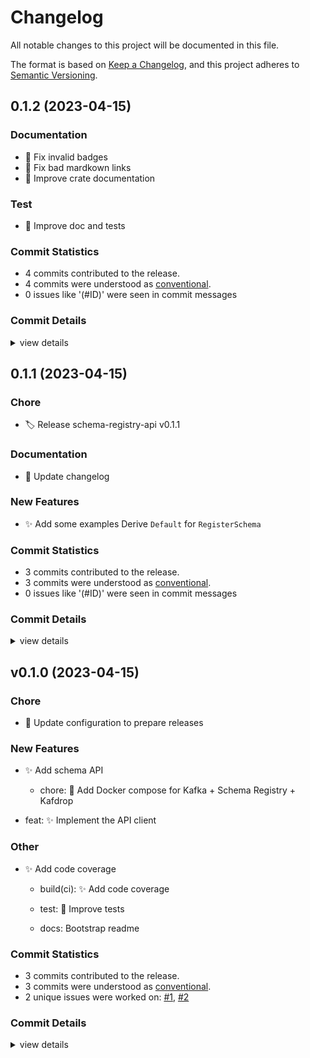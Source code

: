 # Changelog

All notable changes to this project will be documented in this file.

The format is based on [Keep a Changelog](https://keepachangelog.com/en/1.0.0/),
and this project adheres to [Semantic Versioning](https://semver.org/spec/v2.0.0.html).

## 0.1.2 (2023-04-15)

### Documentation

 - <csr-id-4460f7fd1ceffdb764b2095ccb7615b1326b35ef/> 🐛 Fix invalid badges
 - <csr-id-485a20526eeaf00c681d1bd50310559141f3bbe5/> 🐛 Fix bad mardkown links
 - <csr-id-01f291f5c5241db1cb3df2953377b6041a54bbf3/> 📄 Improve crate documentation

### Test

 - <csr-id-546006e723adb1bc3a73d989ec3b166d6fe5af07/> 🧪 Improve doc and tests

### Commit Statistics

<csr-read-only-do-not-edit/>

 - 4 commits contributed to the release.
 - 4 commits were understood as [conventional](https://www.conventionalcommits.org).
 - 0 issues like '(#ID)' were seen in commit messages

### Commit Details

<csr-read-only-do-not-edit/>

<details><summary>view details</summary>

 * **Uncategorized**
    - 🐛 Fix invalid badges ([`4460f7f`](https://github.com/ilaborie/schema-registry-cli/commit/4460f7fd1ceffdb764b2095ccb7615b1326b35ef))
    - 🐛 Fix bad mardkown links ([`485a205`](https://github.com/ilaborie/schema-registry-cli/commit/485a20526eeaf00c681d1bd50310559141f3bbe5))
    - 🧪 Improve doc and tests ([`546006e`](https://github.com/ilaborie/schema-registry-cli/commit/546006e723adb1bc3a73d989ec3b166d6fe5af07))
    - 📄 Improve crate documentation ([`01f291f`](https://github.com/ilaborie/schema-registry-cli/commit/01f291f5c5241db1cb3df2953377b6041a54bbf3))
</details>

## 0.1.1 (2023-04-15)

### Chore

 - <csr-id-55b5754c5baae15d6e80aa8daee0afe28787fa21/> 🏷️ Release schema-registry-api v0.1.1

### Documentation

 - <csr-id-b4b319780dfb11f861fcbd5c84c3d2d44794a0e9/> 📄 Update changelog

### New Features

 - <csr-id-d0ac9d29f3b2be482e3ca03e16b35e3fc859c621/> ✨ Add some examples
   Derive `Default` for `RegisterSchema`

### Commit Statistics

<csr-read-only-do-not-edit/>

 - 3 commits contributed to the release.
 - 3 commits were understood as [conventional](https://www.conventionalcommits.org).
 - 0 issues like '(#ID)' were seen in commit messages

### Commit Details

<csr-read-only-do-not-edit/>

<details><summary>view details</summary>

 * **Uncategorized**
    - 🏷️ Release schema-registry-api v0.1.1 ([`55b5754`](https://github.com/ilaborie/schema-registry-cli/commit/55b5754c5baae15d6e80aa8daee0afe28787fa21))
    - 📄 Update changelog ([`b4b3197`](https://github.com/ilaborie/schema-registry-cli/commit/b4b319780dfb11f861fcbd5c84c3d2d44794a0e9))
    - ✨ Add some examples ([`d0ac9d2`](https://github.com/ilaborie/schema-registry-cli/commit/d0ac9d29f3b2be482e3ca03e16b35e3fc859c621))
</details>

## v0.1.0 (2023-04-15)

<csr-id-1dfc85e6c852b20950120cafe97980a20b7e505b/>
<csr-id-80846967e170f7c18f4a429335f4d17b3777aba2/>

### Chore

 - <csr-id-1dfc85e6c852b20950120cafe97980a20b7e505b/> 🔧 Update configuration to prepare releases

### New Features

 - <csr-id-964296a8e92bd289f0230350d89de80c857038c7/> ✨ Add schema API
   * chore: 🐳 Add Docker compose for Kafka + Schema Registry + Kafdrop
* feat: ✨ Implement the API client

### Other

 - <csr-id-80846967e170f7c18f4a429335f4d17b3777aba2/> ✨ Add code coverage
   * build(ci): ✨ Add code coverage
   
   * test: 🧪 Improve tests
   
   * docs: Bootstrap readme

### Commit Statistics

<csr-read-only-do-not-edit/>

 - 3 commits contributed to the release.
 - 3 commits were understood as [conventional](https://www.conventionalcommits.org).
 - 2 unique issues were worked on: [#1](https://github.com/ilaborie/schema-registry-cli/issues/1), [#2](https://github.com/ilaborie/schema-registry-cli/issues/2)

### Commit Details

<csr-read-only-do-not-edit/>

<details><summary>view details</summary>

 * **[#1](https://github.com/ilaborie/schema-registry-cli/issues/1)**
    - ✨ Add schema API ([`964296a`](https://github.com/ilaborie/schema-registry-cli/commit/964296a8e92bd289f0230350d89de80c857038c7))
 * **[#2](https://github.com/ilaborie/schema-registry-cli/issues/2)**
    - ✨ Add code coverage ([`8084696`](https://github.com/ilaborie/schema-registry-cli/commit/80846967e170f7c18f4a429335f4d17b3777aba2))
 * **Uncategorized**
    - 🔧 Update configuration to prepare releases ([`1dfc85e`](https://github.com/ilaborie/schema-registry-cli/commit/1dfc85e6c852b20950120cafe97980a20b7e505b))
</details>

